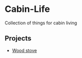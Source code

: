 # Cabin-Life
Collection of things for cabin living

## Projects
* [Wood stove](https://github.com/cypnk/Cabin-Life/tree/master/Wood%20Stove)
